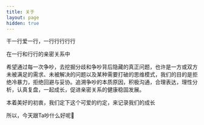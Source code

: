 ```yaml
---
title: 关于
layout: page
hidden: true
---
```


干一行爱一行，一行行行行行



在一行和行行的亲密关系中

希望通过每一次争吵，去挖掘分歧和争吵背后隐藏的真正问题，也许是一方或双方未被满足的需求、未被解决的问题以及某种需要打破的思维模式，我们的目的是拒绝冷暴力，拒绝回避与妥协。追溯争吵的本质原因，积极沟通，合理表达，理性分析，认真复盘，一起成长，促进亲密关系的健康稳固发展。

本着美好的初衷，我们定下这个可爱的约定，来记录我们的成长

所以，今天跟Ta吵什么好呢🤨
